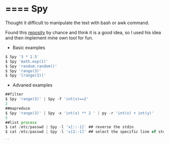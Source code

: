 ====
Spy
====

Thought it difficult to manipulate the text with bash or awk command.

Found this [reposity](https://github.com/Russell91/pythonpy) by chance and think it is a good idea, so I used his idea and then implement mine own tool for fun.

* Basic examples

```js
$ Spy '3 * 1.5' 
$ Spy 'math.exp(1)'
$ Spy 'random.random()'
$ Spy 'range(3)'
$ Spy '[range(3)]'
```

* Advaned examples

```js
##filter
$ Spy 'range(3)' | Spy -f 'int(x)==2'
2
##mapreduce
$ Spy 'range(3)' | Spy -x 'int(x) ** 2 ' | py -r 'int(x) + int(y)'
5
##list process
$ cat /etc/passwd | Spy -l 'x[::-1]' ## reverse the stdin
$ cat /etc/passwd | Spy -l 'x[2:-1]' ## select the specific line of stdin

``
